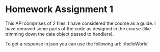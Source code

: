 # Homework Assignment 1
This API comprises of 2 files. I have considered the course as a guide.
I have removed some parts of the code as designed in the course (like trimming down the data object passed to handlers).

To get a response in json you can use the following url:
<server-ip>:<port>/helloWorld

